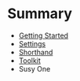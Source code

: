 # Summary

* [Getting Started](doc/getting_started.md)
* [Settings](doc/settings.md)
* [Shorthand](doc/shorthand.md)
* [Toolkit](doc/toolkit.md)
* Susy One

